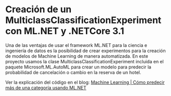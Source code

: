# Creación de un MulticlassClassificationExperiment  con ML.NET y .NETCore 3.1

Una de las ventajas de usar el framework ML.NET para la ciencia e ingeniería de datos es la posibilidad de crear experimentos para la creación de modelos de Machine Learning de manera automatizada. En este proyecto usamos la clase MulticlassClassificationExperiment incluida en el paquete Microsoft.ML.AutoML para crear un modelo para predecir la probabilidad de cancelación o cambio en la reserva de un hotel.

Ver la explicación del código en el blog:
[Machine Learning | Cómo predecir más de una categoría usando ML.NET](https://acelera.tech/2020/06/15/machine-learning-como-predecir-mas-de-una-categoria-usando-ml-net/)
